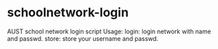 # schoolnetwork-login
AUST school network login script
Usage:
    login: login network with name and passwd.
    store: store your username and passwd.

